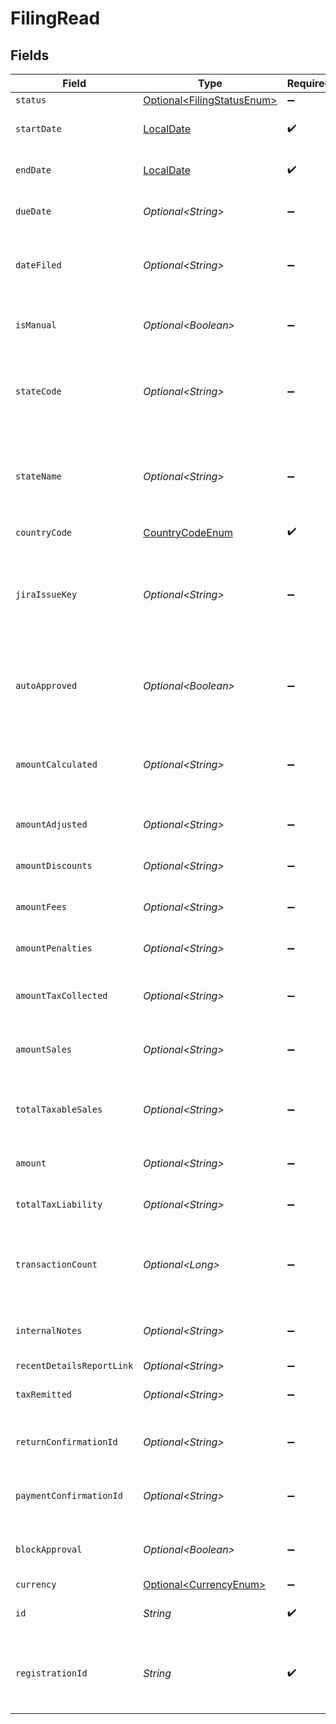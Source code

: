# FilingRead


## Fields

| Field                                                                                     | Type                                                                                      | Required                                                                                  | Description                                                                               |
| ----------------------------------------------------------------------------------------- | ----------------------------------------------------------------------------------------- | ----------------------------------------------------------------------------------------- | ----------------------------------------------------------------------------------------- |
| `status`                                                                                  | [Optional\<FilingStatusEnum>](../../models/components/FilingStatusEnum.md)                | :heavy_minus_sign:                                                                        | N/A                                                                                       |
| `startDate`                                                                               | [LocalDate](https://docs.oracle.com/javase/8/docs/api/java/time/LocalDate.html)           | :heavy_check_mark:                                                                        | The start date of the filing period.                                                      |
| `endDate`                                                                                 | [LocalDate](https://docs.oracle.com/javase/8/docs/api/java/time/LocalDate.html)           | :heavy_check_mark:                                                                        | The end date of the filing period.                                                        |
| `dueDate`                                                                                 | *Optional\<String>*                                                                       | :heavy_minus_sign:                                                                        | The due date of the filing.                                                               |
| `dateFiled`                                                                               | *Optional\<String>*                                                                       | :heavy_minus_sign:                                                                        | The date the filing was completed, if applicable.                                         |
| `isManual`                                                                                | *Optional\<Boolean>*                                                                      | :heavy_minus_sign:                                                                        | Indicates if the filing was done manually.                                                |
| `stateCode`                                                                               | *Optional\<String>*                                                                       | :heavy_minus_sign:                                                                        | The code of the state associated with the filing (e.g., IA, NY).                          |
| `stateName`                                                                               | *Optional\<String>*                                                                       | :heavy_minus_sign:                                                                        | The name of the state associated with the filing<br/>        (e.g., Iowa, New York).      |
| `countryCode`                                                                             | [CountryCodeEnum](../../models/components/CountryCodeEnum.md)                             | :heavy_check_mark:                                                                        | N/A                                                                                       |
| `jiraIssueKey`                                                                            | *Optional\<String>*                                                                       | :heavy_minus_sign:                                                                        | The associated JIRA issue key for tracking the filing,<br/>        if available. Can be null. |
| `autoApproved`                                                                            | *Optional\<Boolean>*                                                                      | :heavy_minus_sign:                                                                        | Indicates if the filing was auto-approved. Defaults to false.                             |
| `amountCalculated`                                                                        | *Optional\<String>*                                                                       | :heavy_minus_sign:                                                                        | The calculated amount for the filing. Defaults to 0.00.                                   |
| `amountAdjusted`                                                                          | *Optional\<String>*                                                                       | :heavy_minus_sign:                                                                        | Adjusted amount, if any.                                                                  |
| `amountDiscounts`                                                                         | *Optional\<String>*                                                                       | :heavy_minus_sign:                                                                        | Discounts applied to the filing.                                                          |
| `amountFees`                                                                              | *Optional\<String>*                                                                       | :heavy_minus_sign:                                                                        | Discounts applied to the amount.                                                          |
| `amountPenalties`                                                                         | *Optional\<String>*                                                                       | :heavy_minus_sign:                                                                        | Penalties applied to the filing.                                                          |
| `amountTaxCollected`                                                                      | *Optional\<String>*                                                                       | :heavy_minus_sign:                                                                        | Total tax collected during the filing period.                                             |
| `amountSales`                                                                             | *Optional\<String>*                                                                       | :heavy_minus_sign:                                                                        | Total sales amount during the filing period.                                              |
| `totalTaxableSales`                                                                       | *Optional\<String>*                                                                       | :heavy_minus_sign:                                                                        | Total taxable amount during the filing period.                                            |
| `amount`                                                                                  | *Optional\<String>*                                                                       | :heavy_minus_sign:                                                                        | Final amount due for the filing.                                                          |
| `totalTaxLiability`                                                                       | *Optional\<String>*                                                                       | :heavy_minus_sign:                                                                        | Total tax liability for the filing.                                                       |
| `transactionCount`                                                                        | *Optional\<Long>*                                                                         | :heavy_minus_sign:                                                                        | Total number of transactions associated with the filing.                                  |
| `internalNotes`                                                                           | *Optional\<String>*                                                                       | :heavy_minus_sign:                                                                        | Notes or comments related to the filing.                                                  |
| `recentDetailsReportLink`                                                                 | *Optional\<String>*                                                                       | :heavy_minus_sign:                                                                        | N/A                                                                                       |
| `taxRemitted`                                                                             | *Optional\<String>*                                                                       | :heavy_minus_sign:                                                                        | The amount of tax remitted.                                                               |
| `returnConfirmationId`                                                                    | *Optional\<String>*                                                                       | :heavy_minus_sign:                                                                        | Return confirmation ID, if applicable.                                                    |
| `paymentConfirmationId`                                                                   | *Optional\<String>*                                                                       | :heavy_minus_sign:                                                                        | Payment confirmation ID, if applicable.                                                   |
| `blockApproval`                                                                           | *Optional\<Boolean>*                                                                      | :heavy_minus_sign:                                                                        | Indicates if the filing can be approved.                                                  |
| `currency`                                                                                | [Optional\<CurrencyEnum>](../../models/components/CurrencyEnum.md)                        | :heavy_minus_sign:                                                                        | N/A                                                                                       |
| `id`                                                                                      | *String*                                                                                  | :heavy_check_mark:                                                                        | Unique identifier for the filing.                                                         |
| `registrationId`                                                                          | *String*                                                                                  | :heavy_check_mark:                                                                        | Identifier for the registration associated with the filing.                               |